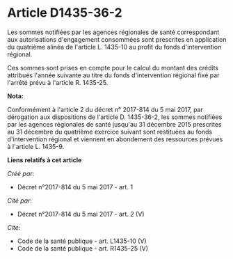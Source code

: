 # Article D1435-36-2

Les sommes notifiées par les agences régionales de santé correspondant aux autorisations d'engagement consommées sont
prescrites en application du quatrième alinéa de l'article L. 1435-10 au profit du fonds d'intervention régional. 

Ces sommes sont prises en compte pour le calcul du montant des crédits attribués l'année suivante au titre du fonds
d'intervention régional fixé par l'arrêté prévu à l'article R. 1435-25.

**Nota:**

Conformément à l'article 2 du décret n° 2017-814 du 5 mai 2017, par dérogation aux dispositions de l'article D. 1435-36-2,
les sommes notifiées par les agences régionales de santé jusqu'au 31 décembre 2015 prescrites au 31 décembre du quatrième
exercice suivant sont restituées au fonds d'intervention régional et viennent en abondement des ressources prévues à
l'article L. 1435-9.

**Liens relatifs à cet article**

_Créé par_:

  - Décret n°2017-814 du 5 mai 2017 - art. 1

_Cité par_:

  - Décret n°2017-814 du 5 mai 2017 - art. 2 (V)

_Cite_:

  - Code de la santé publique - art. L1435-10 (V)
  - Code de la santé publique - art. R1435-25 (V)
